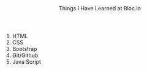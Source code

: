 <html>
  <head>
    <title>Hareesh Favorites</title>
  </head>
  <body>
    <header>Things I Have Learned at Bloc.io</header>
   <div>
    <ol>
      <li>HTML</li>
      <li>CSS</li>
      <li>Bootstrap</li>
      <li>Git/Github</li>
      <li>Java Script</li>
    </ol> 
   </div>
  </body>
</html>
